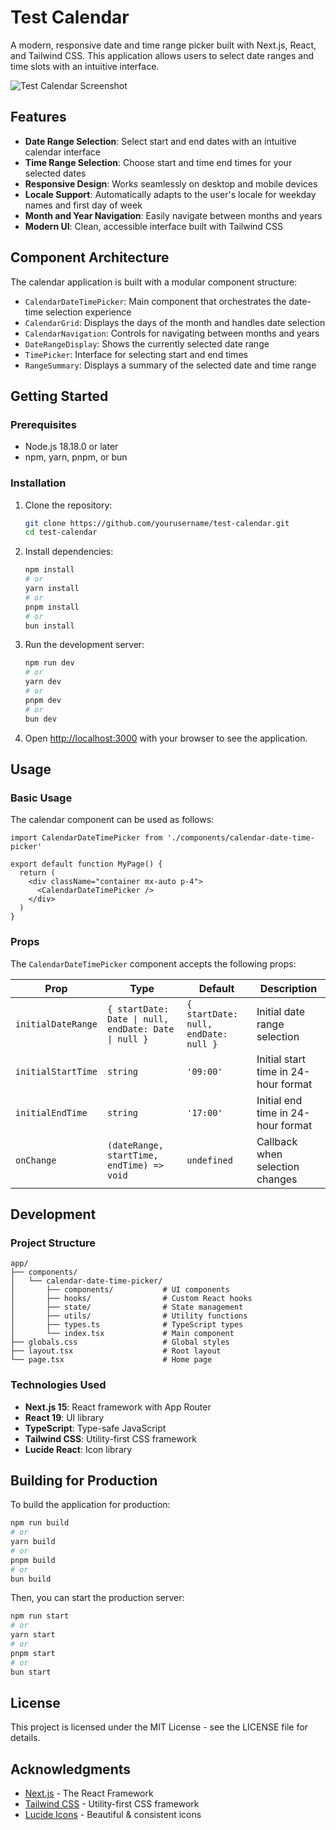 # Test Calendar

A modern, responsive date and time range picker built with Next.js, React, and Tailwind CSS. This application allows users to select date ranges and time slots with an intuitive interface.

![Test Calendar Screenshot](https://via.placeholder.com/800x400?text=Test+Calendar+Screenshot)

## Features

- **Date Range Selection**: Select start and end dates with an intuitive calendar interface
- **Time Range Selection**: Choose start and time end times for your selected dates
- **Responsive Design**: Works seamlessly on desktop and mobile devices
- **Locale Support**: Automatically adapts to the user's locale for weekday names and first day of week
- **Month and Year Navigation**: Easily navigate between months and years
- **Modern UI**: Clean, accessible interface built with Tailwind CSS

## Component Architecture

The calendar application is built with a modular component structure:

- `CalendarDateTimePicker`: Main component that orchestrates the date-time selection experience
- `CalendarGrid`: Displays the days of the month and handles date selection
- `CalendarNavigation`: Controls for navigating between months and years
- `DateRangeDisplay`: Shows the currently selected date range
- `TimePicker`: Interface for selecting start and end times
- `RangeSummary`: Displays a summary of the selected date and time range

## Getting Started

### Prerequisites

- Node.js 18.18.0 or later
- npm, yarn, pnpm, or bun

### Installation

1. Clone the repository:

   ```bash
   git clone https://github.com/yourusername/test-calendar.git
   cd test-calendar
   ```

2. Install dependencies:

   ```bash
   npm install
   # or
   yarn install
   # or
   pnpm install
   # or
   bun install
   ```

3. Run the development server:

   ```bash
   npm run dev
   # or
   yarn dev
   # or
   pnpm dev
   # or
   bun dev
   ```

4. Open [http://localhost:3000](http://localhost:3000) with your browser to see the application.

## Usage

### Basic Usage

The calendar component can be used as follows:

```tsx
import CalendarDateTimePicker from './components/calendar-date-time-picker'

export default function MyPage() {
  return (
    <div className="container mx-auto p-4">
      <CalendarDateTimePicker />
    </div>
  )
}
```

### Props

The `CalendarDateTimePicker` component accepts the following props:

| Prop               | Type                                                 | Default                              | Description                          |
| ------------------ | ---------------------------------------------------- | ------------------------------------ | ------------------------------------ |
| `initialDateRange` | `{ startDate: Date \| null, endDate: Date \| null }` | `{ startDate: null, endDate: null }` | Initial date range selection         |
| `initialStartTime` | `string`                                             | `'09:00'`                            | Initial start time in 24-hour format |
| `initialEndTime`   | `string`                                             | `'17:00'`                            | Initial end time in 24-hour format   |
| `onChange`         | `(dateRange, startTime, endTime) => void`            | `undefined`                          | Callback when selection changes      |

## Development

### Project Structure

```
app/
├── components/
│   └── calendar-date-time-picker/
│       ├── components/           # UI components
│       ├── hooks/                # Custom React hooks
│       ├── state/                # State management
│       ├── utils/                # Utility functions
│       ├── types.ts              # TypeScript types
│       └── index.tsx             # Main component
├── globals.css                   # Global styles
├── layout.tsx                    # Root layout
└── page.tsx                      # Home page
```

### Technologies Used

- **Next.js 15**: React framework with App Router
- **React 19**: UI library
- **TypeScript**: Type-safe JavaScript
- **Tailwind CSS**: Utility-first CSS framework
- **Lucide React**: Icon library

## Building for Production

To build the application for production:

```bash
npm run build
# or
yarn build
# or
pnpm build
# or
bun build
```

Then, you can start the production server:

```bash
npm run start
# or
yarn start
# or
pnpm start
# or
bun start
```

## License

This project is licensed under the MIT License - see the LICENSE file for details.

## Acknowledgments

- [Next.js](https://nextjs.org) - The React Framework
- [Tailwind CSS](https://tailwindcss.com) - Utility-first CSS framework
- [Lucide Icons](https://lucide.dev) - Beautiful & consistent icons
